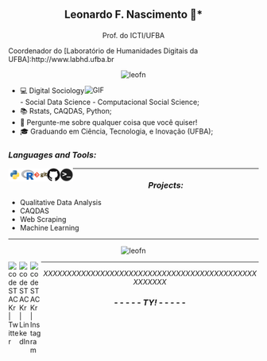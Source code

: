 ## <p align="center"> Leonardo F. Nascimento 👋*</p>
<p align="center">
Prof. do ICTI/UFBA</p>
Coordenador do [Laboratório de Humanidades Digitais da UFBA]:http://www.labhd.ufba.br
<p align="center"> <img src="https://komarev.com/ghpvc/?username=leofn" alt="leofn" /> </p>
<img align="right" alt="GIF" src="https://media.giphy.com/media/L8K62iTDkzGX6/giphy.gif" width="350px" />

- 💻 Digital Sociology - Social Data Science - Computacional Social Science;
- 📚 Rstats, CAQDAS, Python;
- 💬 Pergunte-me sobre qualquer coisa que você quiser!
- 🎓 Graduando em Ciência, Tecnologia, e Inovação (UFBA);

### *Languages and Tools:*
<img align="left" alt="Python" width="26px" src="https://raw.githubusercontent.com/github/explore/80688e429a7d4ef2fca1e82350fe8e3517d3494d/topics/python/python.png" />
<img align="left" alt="R" width="26px" src="https://raw.githubusercontent.com/github/explore/80688e429a7d4ef2fca1e82350fe8e3517d3494d/topics/r/r.png" />
<img align="left" alt="Git" width="26px" src="https://raw.githubusercontent.com/github/explore/80688e429a7d4ef2fca1e82350fe8e3517d3494d/topics/git/git.png" />
<img align="left" alt="GitHub" width="26px" src="https://raw.githubusercontent.com/github/explore/78df643247d429f6cc873026c0622819ad797942/topics/github/github.png" />
<img align="left" alt="Terminal" width="26px" src="https://raw.githubusercontent.com/github/explore/80688e429a7d4ef2fca1e82350fe8e3517d3494d/topics/terminal/terminal.png" />

---

 ### <p align="center">*Projects:*<p/>
 - Qualitative Data Analysis
 - CAQDAS 
 - Web Scraping 
 - Machine Learning  
---

<p align="center">
<img src="https://github-readme-stats.vercel.app/api?username=leofn&show_icons=true" alt="leofn"/>
</p>

[<img align="left" alt="codeSTACKr | Twitter" width="22px" src="https://cdn.jsdelivr.net/npm/simple-icons@v3/icons/twitter.svg" />][twitter]

[<img align="left" alt="codeSTACKr | LinkedIn" width="22px" src="https://cdn.jsdelivr.net/npm/simple-icons@v3/icons/linkedin.svg" />][linkedin]

[<img align="left" alt="codeSTACKr | Instagram" width="22px" src="https://cdn.jsdelivr.net/npm/simple-icons@v3/icons/instagram.svg" />][instagram]

[twitter]: https://twitter.com/leofn3
[instagram]: https://instagram.com/labhdufba
[linkedin]: https://linkedin.com/in/leonardo-nascimento-2a6441196

---

*<p align="center">XXXXXXXXXXXXXXXXXXXXXXXXXXXXXXXXXXXXXXXXXXXXXXXXXXXX</p>*
### <p align="center">- - - - - *TY!* - - - - -</p>
